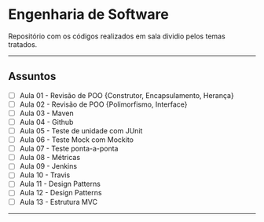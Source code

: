 # Engenharia de Software
Repositório com os códigos realizados em sala dividio pelos temas tratados.

-----

## Assuntos

- [ ] Aula 01 - Revisão de POO {Construtor, Encapsulamento, Herança}
- [ ] Aula 02 - Revisão de POO {Polimorfismo, Interface}
- [ ] Aula 03 - Maven
- [ ] Aula 04 - Github
- [ ] Aula 05 - Teste de unidade com JUnit
- [ ] Aula 06 - Teste Mock com Mockito
- [ ] Aula 07 - Teste ponta-a-ponta
- [ ] Aula 08 - Métricas
- [ ] Aula 09 - Jenkins
- [ ] Aula 10 - Travis
- [ ] Aula 11 - Design Patterns
- [ ] Aula 12 - Design Patterns
- [ ] Aula 13 - Estrutura MVC

-----

